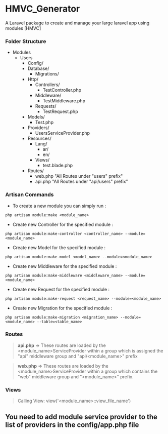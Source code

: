 # HMVC_Generator
A Laravel package to create and manage your large laravel app using modules [HMVC]


### Folder Structure
- Modules
	- Users
		- Config/
		- Database/
			- Migrations/
		- Http/
			- Controllers/
				- TestController.php
			- Middleware/
				- TestMiddleware.php
			- Requests/
				- TestRequest.php
		- Models/
			- Test.php
		- Providers/
			- UsersServiceProvider.php
		- Resources/
			- Lang/
				- ar/
				- en/
			- Views/
				- test.blade.php
		- Routes/
			- web.php  "All Routes under "users" prefix"
			- api.php  "All Routes under "api/users" prefix"
	
### Artisan Commands
- To create a new module you can simply run :
```
php artisan module:make <module_name>
```
- Create new Controller for the specified module :
```
php artisan module:make-controller <controller_name> --module=<module_name>
```
- Create new Model for the specified module :
```
php artisan module:make-model <model_name> --module=<module_name>
```
- Create new Middleware for the specified module :
```
php artisan module:make-middleware <middleware_name> --module=<module_name>
```
- Create new Request for the specified module :
```
php artisan module:make-request <request_name> --module=<module_name>
```
- Create new Migration for the specified module :
```
php artisan module:make-migration <migration_name> --module=<module_name> --table=<table_name>
```

### Routes
> **api.php** => These routes are loaded by the <module_name>ServiceProvider within a group which is assigned the "api" middleware group and "api/<module_name>" prefix

> **web.php** => These routes are loaded by the <module_name>ServiceProvider within a group which contains the "web" middleware group and "<module_name>" prefix.

### Views
> Calling View: view('<module_name>::view_file_name')

## You need to add module service provider to the list of providers in the config/app.php file
